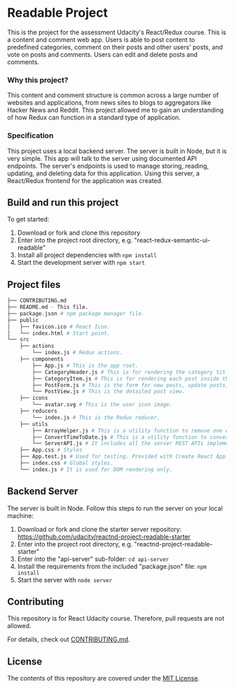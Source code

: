 # Readable Project

This is the project for the assessment Udacity's React/Redux course. This is a content and comment web app. Users is able to post content to predefined categories, comment on their posts and other users' posts, and vote on posts and comments. Users can edit and delete posts and comments.

### Why this project?

This content and comment structure is common across a large number of websites and applications, from news sites to blogs to aggregators like Hacker News and Reddit. This project allowed me to gain an understanding of how Redux can function in a standard type of application.

### Specification

This project uses a local backend server. The server is built in Node, but it is very simple. This app will talk to the server using documented API endpoints. The server's endpoints is used to manage storing, reading, updating, and deleting data for this application. Using this server, a React/Redux frontend for the application was created.

## Build and run this project

To get started:
1. Download or fork and clone this repository
2. Enter into the project root directory, e.g. "react-redux-semantic-ui-readable"
3. Install all project dependencies with `npm install`
4. Start the development server with `npm start`

## Project files
```bash
├── CONTRIBUTING.md
├── README.md - This file.
├── package.json # npm package manager file.
├── public
│   ├── favicon.ico # React Icon.
│   └── index.html # Start point.
└── src
    ├── actions
        └── index.js # Redux actions.
    ├── components
        ├── App.js # This is the app root.
        ├── CategoryHeader.js # This is for rendering the category title and actions related to each category.
        ├── CategoryItem.js # This is for rendering each post inside the category.
        ├── PostForm.js # This is the form for new posts, update posts, add comments and update comments.
        └── PostView.js # This is the detailed post view.
    ├── icons
        └── avatar.svg # This is the user icon image.
    ├── reducers
        └── index.js # This is the Redux reducer.
    ├── utils
        ├── ArrayHelper.js # This is a utility function to remove one element from array.
        ├── ConvertTimeToDate.js # This is a utility function to convert from timestamp to date and time format.
        └── ServerAPI.js # It includes all the server REST APIs implemented into utility functions.
    ├── App.css # Styles
    ├── App.test.js # Used for testing. Provided with Create React App.
    ├── index.css # Global styles.
    └── index.js # It is used for DOM rendering only.
```

## Backend Server
The server is built in Node. Follow this steps to run the server on your local machine:
1. Download or fork and clone the starter server repository: https://github.com/udacity/reactnd-project-readable-starter
2. Enter into the project root directory, e.g. "reactnd-project-readable-starter"
3. Enter into the "api-server" sub-folder: `cd api-server`
4. Install the requirements from the included "package.json" file: `npm install`
3. Start the server with `node server`

## Contributing

This repository is for React Udacity course. Therefore, pull requests are not allowed.

For details, check out [CONTRIBUTING.md](CONTRIBUTING.md).

## License

The contents of this repository are covered under the [MIT License](LICENSE).

